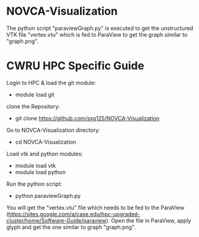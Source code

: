 # NOVCA-Visualization

The python script "paraviewGraph.py" is executed to get the unstructured VTK file "vertex.vtu" which is fed to ParaView to get the graph similar to "graph.png".

# CWRU HPC Specific Guide
Login to HPC & load the git module:
* module load git

clone the Repository:
* git clone https://github.com/sxg125/NOVCA-Visualization

Go to NOVCA-Visualization directory:
* cd NOVCA-Visualization

Load vtk and python modules:
* module load vtk
* module load python

Run the python script:
* python paraviewGraph.py

You will get the "vertex.vtu" file which needs to be fed to the ParaView (https://sites.google.com/a/case.edu/hpc-upgraded-cluster/home/Software-Guide/paraview). Open the file in ParaView, apply glyph and get the one similar to graph "graph.png".
